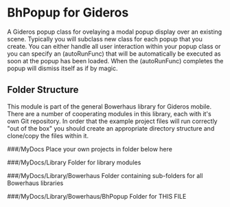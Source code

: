 BhPopup for Gideros 
===================

A Gideros popup class for ovelaying a modal popup display over an existing scene.
Typically you will subclass new class for each popup that you create. You can either handle all user interaction within your popup class or you can specify an (autoRunFunc) that will be automatically be executed as soon at the popup has been loaded. When the (autoRunFunc) completes the popup will dismiss itself as if by magic.

Folder Structure
----------------

This module is part of the general Bowerhaus library for Gideros mobile. There are a number of cooperating modules in this library, each with it's own Git repository. In order that the example project files will run correctly "out of the box" you should create an appropriate directory structure and clone/copy the files within it.

###/MyDocs
Place your own projects in folder below here

###/MyDocs/Library
Folder for library modules

###/MyDocs/Library/Bowerhaus
Folder containing sub-folders for all Bowerhaus libraries

###/MyDocs/Library/Bowerhaus/BhPopup
Folder for THIS FILE

